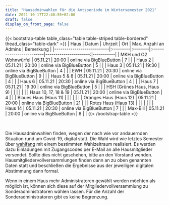 ```yaml
---
title: "Hausadminwahlen für die Amtsperiode im Wintersemester 2021"
date: 2021-10-17T22:40:55+02:00
draft: false
display_on_front_page: false
---
```


{{< bootstrap-table table_class="table table-striped table-bordered" thead_class="table-dark" >}}
| Haus                      | Datum    | Uhrzeit | Ort                      | Max. Anzahl an Admins | Bemerkung |
|---------------------------|:---------|:--------|:-------------------------|----------------------:|-----------|
| MKH und O2 Wohnwürfel     | 05.11.21 | 20:00   | online via BigBlueButton | 7                     |           |
| Haus 2                    | 05.11.21 | 20:00   | online via BigBlueButton | 5                     |           |
| Haus 3                    | 05.11.21 | 19:30   | online via BigBlueButton | 4                     |           |
| EWH                       | 05.11.21 | 20:30   | online via BigBlueButton | 9                     |           |
| Haus 5 & 8                | 05.11.21 | 20:00   | online via BigBlueButton | 4                     |           |
| Haus 6                    | 05.11.21 | 20:30   | online via BigBlueButton | 4                     |           |
| Haus 7                    | 05.11.21 | 19:30   | online via BigBlueButton | 5                     |           |
| HSH (Grünes Haus, Haus 9) |          |         |                          |                       |           |
| Haus 10, 17, 18 & 19      | 05.11.21 | 20:00   | online via BigBlueButton | 4                     |           |
| Blaues Haus (Haus 11)     |          |         |                          |                       |           |
| Oranges Haus (Haus 12)    | 05.11.21 | 20:00   | online via BigBlueButton | 21                    |           |
| Rotes Haus (Haus 13)      |          |         |                          |                       |           |
| Haus 14                   | 05.11.21 | 20:30   | online via BigBlueButton | 7                     |           |
| Max-Bill                  | 05.11.21 | 20:00   | online via BigBlueButton | 8                     |           |
{{< /bootstrap-table >}}

&nbsp;

Die Hausadminwahlen finden, wegen der nach wie vor andauernden Situation rund um Covid-19, digital statt. Die Wahl wird
wie letztes Semester über [wahlfang](https://vote.stustanet.de) mit einem bestimmten Wahlzeitraum realisiert. Es werden dazu
Einladungen mit Zugangscodes per E-Mail an alle Hausmitglieder versendet. Sollte dies nicht geschehen, bitte an den
Vorstand wenden. Hausmitgliedervollversammlungen finden dann an zu oben genannten Daten statt und beschließen die
Ergebnisse aus der jeweiligen digitalen Abstimmung dann formal.

Wenn in einem Haus mehr Administratoren gewählt werden möchten als möglich ist, können sich diese auf der
Mitgliedervollversammlung zu Sonderadministratoren wählen lassen. Für die Anzahl der Sonderadministratoren gibt es keine
Begrenzung.
